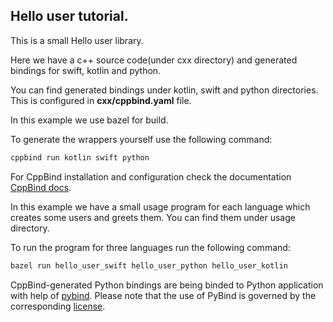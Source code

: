## Hello user tutorial.

This is a small Hello user library.

Here we have a c++ source code(under cxx directory) and generated bindings for swift, kotlin and python.

You can find generated bindings under kotlin, swift and python directories.
This is configured in **cxx/cppbind.yaml** file.

In this example we use bazel for build.

To generate the wrappers yourself use the following command:
 ```bash
 cppbind run kotlin swift python
 ```

For CppBind installation and configuration check the documentation [CppBind docs](https://iegen.picsart.com).

In this example we have a small usage program for each language which creates some users and greets them.
You can find them under usage directory.

To run the program for three languages run the following command:
 ```bash
 bazel run hello_user_swift hello_user_python hello_user_kotlin
 ```
 
CppBind-generated Python bindings are being binded to Python application with help of [pybind](https://github.com/pybind/pybind11). 
Please note that the use of PyBind is governed by the corresponding [license](https://github.com/pybind/pybind11/blob/master/LICENSE).
